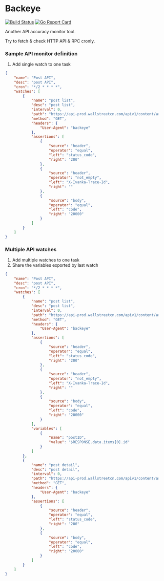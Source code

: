 Backeye
========
[![Build Status](https://travis-ci.org/songrgg/backeye.png?branch=master)](https://travis-ci.org/songrgg/backeye)
[![Go Report Card](https://goreportcard.com/badge/github.com/songrgg/backeye?refresh=1)](https://goreportcard.com/report/github.com/songrgg/backeye)

Another API accuracy monitor tool.

Try to fetch & check HTTP API & RPC cronly.

### Sample API monitor definition
1. Add single watch to one task

```json
{
    "name": "Post API",
    "desc": "post API",
    "cron": "*/2 * * * *",
    "watches": [
        {
            "name": "post list",
            "desc": "post list",
            "interval": 0,
            "path": "https://api-prod.wallstreetcn.com/apiv1/content/articles",
            "method": "GET",
            "headers": {
                "User-Agent": "backeye"
            },
            "assertions": [
                {
                    "source": "header",
                    "operator": "equal",
                    "left": "status_code",
                    "right": "200"
                },
                {
                    "source": "header",
                    "operator": "not_empty",
                    "left": "X-Ivanka-Trace-Id",
                    "right": ""
                },
                {
                    "source": "body",
                    "operator": "equal",
                    "left": "code",
                    "right": "20000"
                }
            ]
        }
    ]
}
```

### Multiple API watches
1. Add multiple watches to one task
2. Share the variables exported by last watch

```json
{
    "name": "Post API",
    "desc": "post API",
    "cron": "*/2 * * * *",
    "watches": [
        {
            "name": "post list",
            "desc": "post list",
            "interval": 0,
            "path": "https://api-prod.wallstreetcn.com/apiv1/content/articles",
            "method": "GET",
            "headers": {
                "User-Agent": "backeye"
            },
            "assertions": [
                {
                    "source": "header",
                    "operator": "equal",
                    "left": "status_code",
                    "right": "200"
                },
                {
                    "source": "header",
                    "operator": "not_empty",
                    "left": "X-Ivanka-Trace-Id",
                    "right": ""
                },
                {
                    "source": "body",
                    "operator": "equal",
                    "left": "code",
                    "right": "20000"
                }
            ],
            "variables": [
                {
                    "name": "postID",
                    "value": "$RESPONSE.data.items[0].id"
                }
            ]
        },
        {
            "name": "post detail",
            "desc": "post detail",
            "interval": 0,
            "path": "https://api-prod.wallstreetcn.com/apiv1/content/articles/${postID}?extract=0",
            "method": "GET",
            "headers": {
                "User-Agent": "backeye"
            },
            "assertions": [
                {
                    "source": "header",
                    "operator": "equal",
                    "left": "status_code",
                    "right": "200"
                },
                {
                    "source": "body",
                    "operator": "equal",
                    "left": "code",
                    "right": "20000"
                }
            ]
        }
    ]
}
```